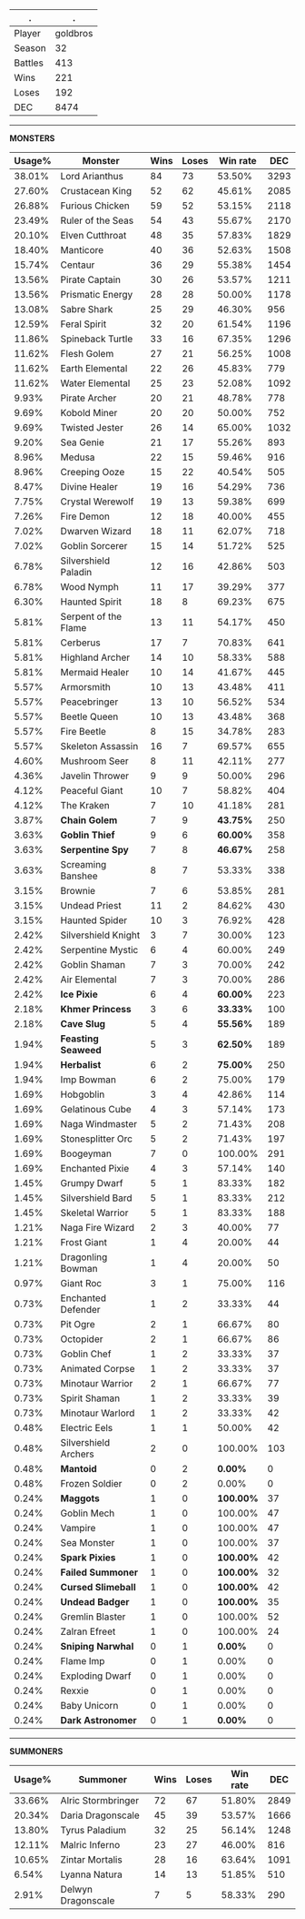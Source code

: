 .|.
|-|-
Player|goldbros
Season|32
Battles|413
Wins|221
Loses|192
DEC|8474

---
**MONSTERS**

Usage%|Monster|Wins|Loses|Win rate|DEC|
-|-|-|-|-|-|
38.01%|Lord Arianthus|84|73|53.50%|3293|
27.60%|Crustacean King|52|62|45.61%|2085|
26.88%|Furious Chicken|59|52|53.15%|2118|
23.49%|Ruler of the Seas|54|43|55.67%|2170|
20.10%|Elven Cutthroat|48|35|57.83%|1829|
18.40%|Manticore|40|36|52.63%|1508|
15.74%|Centaur|36|29|55.38%|1454|
13.56%|Pirate Captain|30|26|53.57%|1211|
13.56%|Prismatic Energy|28|28|50.00%|1178|
13.08%|Sabre Shark|25|29|46.30%|956|
12.59%|Feral Spirit|32|20|61.54%|1196|
11.86%|Spineback Turtle|33|16|67.35%|1296|
11.62%|Flesh Golem|27|21|56.25%|1008|
11.62%|Earth Elemental|22|26|45.83%|779|
11.62%|Water Elemental|25|23|52.08%|1092|
9.93%|Pirate Archer|20|21|48.78%|778|
9.69%|Kobold Miner|20|20|50.00%|752|
9.69%|Twisted Jester|26|14|65.00%|1032|
9.20%|Sea Genie|21|17|55.26%|893|
8.96%|Medusa|22|15|59.46%|916|
8.96%|Creeping Ooze|15|22|40.54%|505|
8.47%|Divine Healer|19|16|54.29%|736|
7.75%|Crystal Werewolf|19|13|59.38%|699|
7.26%|Fire Demon|12|18|40.00%|455|
7.02%|Dwarven Wizard|18|11|62.07%|718|
7.02%|Goblin Sorcerer|15|14|51.72%|525|
6.78%|Silvershield Paladin|12|16|42.86%|503|
6.78%|Wood Nymph|11|17|39.29%|377|
6.30%|Haunted Spirit|18|8|69.23%|675|
5.81%|Serpent of the Flame|13|11|54.17%|450|
5.81%|Cerberus|17|7|70.83%|641|
5.81%|Highland Archer|14|10|58.33%|588|
5.81%|Mermaid Healer|10|14|41.67%|445|
5.57%|Armorsmith|10|13|43.48%|411|
5.57%|Peacebringer|13|10|56.52%|534|
5.57%|Beetle Queen|10|13|43.48%|368|
5.57%|Fire Beetle|8|15|34.78%|283|
5.57%|Skeleton Assassin|16|7|69.57%|655|
4.60%|Mushroom Seer|8|11|42.11%|277|
4.36%|Javelin Thrower|9|9|50.00%|296|
4.12%|Peaceful Giant|10|7|58.82%|404|
4.12%|The Kraken|7|10|41.18%|281|
3.87%|**Chain Golem**|7|9|**43.75%**|250|
3.63%|**Goblin Thief**|9|6|**60.00%**|358|
3.63%|**Serpentine Spy**|7|8|**46.67%**|258|
3.63%|Screaming Banshee|8|7|53.33%|338|
3.15%|Brownie|7|6|53.85%|281|
3.15%|Undead Priest|11|2|84.62%|430|
3.15%|Haunted Spider|10|3|76.92%|428|
2.42%|Silvershield Knight|3|7|30.00%|123|
2.42%|Serpentine Mystic|6|4|60.00%|249|
2.42%|Goblin Shaman|7|3|70.00%|242|
2.42%|Air Elemental|7|3|70.00%|286|
2.42%|**Ice Pixie**|6|4|**60.00%**|223|
2.18%|**Khmer Princess**|3|6|**33.33%**|100|
2.18%|**Cave Slug**|5|4|**55.56%**|189|
1.94%|**Feasting Seaweed**|5|3|**62.50%**|189|
1.94%|**Herbalist**|6|2|**75.00%**|250|
1.94%|Imp Bowman|6|2|75.00%|179|
1.69%|Hobgoblin|3|4|42.86%|114|
1.69%|Gelatinous Cube|4|3|57.14%|173|
1.69%|Naga Windmaster|5|2|71.43%|208|
1.69%|Stonesplitter Orc|5|2|71.43%|197|
1.69%|Boogeyman|7|0|100.00%|291|
1.69%|Enchanted Pixie|4|3|57.14%|140|
1.45%|Grumpy Dwarf|5|1|83.33%|182|
1.45%|Silvershield Bard|5|1|83.33%|212|
1.45%|Skeletal Warrior|5|1|83.33%|188|
1.21%|Naga Fire Wizard|2|3|40.00%|77|
1.21%|Frost Giant|1|4|20.00%|44|
1.21%|Dragonling Bowman|1|4|20.00%|50|
0.97%|Giant Roc|3|1|75.00%|116|
0.73%|Enchanted Defender|1|2|33.33%|44|
0.73%|Pit Ogre|2|1|66.67%|80|
0.73%|Octopider|2|1|66.67%|86|
0.73%|Goblin Chef|1|2|33.33%|37|
0.73%|Animated Corpse|1|2|33.33%|37|
0.73%|Minotaur Warrior|2|1|66.67%|77|
0.73%|Spirit Shaman|1|2|33.33%|39|
0.73%|Minotaur Warlord|1|2|33.33%|42|
0.48%|Electric Eels|1|1|50.00%|42|
0.48%|Silvershield Archers|2|0|100.00%|103|
0.48%|**Mantoid**|0|2|**0.00%**|0|
0.48%|Frozen Soldier|0|2|0.00%|0|
0.24%|**Maggots**|1|0|**100.00%**|37|
0.24%|Goblin Mech|1|0|100.00%|47|
0.24%|Vampire|1|0|100.00%|47|
0.24%|Sea Monster|1|0|100.00%|37|
0.24%|**Spark Pixies**|1|0|**100.00%**|42|
0.24%|**Failed Summoner**|1|0|**100.00%**|32|
0.24%|**Cursed Slimeball**|1|0|**100.00%**|42|
0.24%|**Undead Badger**|1|0|**100.00%**|35|
0.24%|Gremlin Blaster|1|0|100.00%|52|
0.24%|Zalran Efreet|1|0|100.00%|24|
0.24%|**Sniping Narwhal**|0|1|**0.00%**|0|
0.24%|Flame Imp|0|1|0.00%|0|
0.24%|Exploding Dwarf|0|1|0.00%|0|
0.24%|Rexxie|0|1|0.00%|0|
0.24%|Baby Unicorn|0|1|0.00%|0|
0.24%|**Dark Astronomer**|0|1|**0.00%**|0|

---
**SUMMONERS**

Usage%|Summoner|Wins|Loses|Win rate|DEC|
-|-|-|-|-|-|
33.66%|Alric Stormbringer|72|67|51.80%|2849|
20.34%|Daria Dragonscale|45|39|53.57%|1666|
13.80%|Tyrus Paladium|32|25|56.14%|1248|
12.11%|Malric Inferno|23|27|46.00%|816|
10.65%|Zintar Mortalis|28|16|63.64%|1091|
6.54%|Lyanna Natura|14|13|51.85%|510|
2.91%|Delwyn Dragonscale|7|5|58.33%|290|

